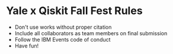 # Yale x Qiskit Fall Fest Rules
- Don't use works without proper citation
- Include all collaborators as team members on final submission 
- Follow the IBM Events code of conduct
- Have fun! 

